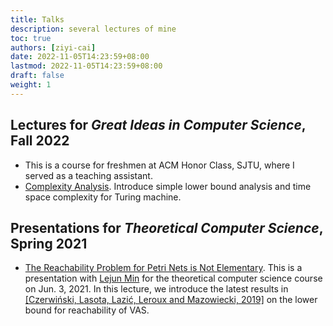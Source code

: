 ```yaml
---
title: Talks
description: several lectures of mine
toc: true
authors: [ziyi-cai]
date: 2022-11-05T14:23:59+08:00
lastmod: 2022-11-05T14:23:59+08:00
draft: false
weight: 1
---
```

## Lectures for *Great Ideas in Computer Science*, Fall 2022
* This is a course for freshmen at ACM Honor Class, SJTU, where I served as a teaching assistant.
* [Complexity Analysis](/talks/complexity-analysis.pdf). Introduce simple lower bound analysis and time space complexity for Turing machine.

## Presentations for *Theoretical Computer Science*, Spring 2021
* [The Reachability Problem for Petri Nets is Not Elementary](/talks/reachability-petri-nets-not-elementary.pdf). This is a presentation with [Lejun Min](https://aik2.site/) for the theoretical computer science course on Jun. 3, 2021. In this lecture, we introduce the latest results in [[Czerwiński, Lasota, Lazić, Leroux and Mazowiecki, 2019]](https://dl.acm.org/doi/10.1145/3313276.3316369) on the lower bound for reachability of VAS.
